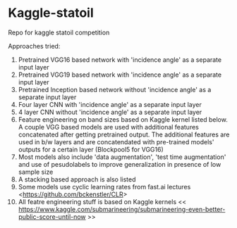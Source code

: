 # Kaggle-statoil
Repo for kaggle statoil competition

Approaches tried:

1. Pretrained VGG16 based network with 'incidence angle' as a separate input layer
2. Pretrained VGG19 based network with 'incidence angle' as a separate input layer
3. Pretrained Inception based network without 'incidence angle' as a separate input layer
4. Four layer CNN with 'incidence angle' as a separate input layer
5. 4 layer CNN without 'incidence angle' as a separate input layer
6. Feature engineering on band sizes based on Kaggle kernel listed below. A couple VGG based models are used with additional features concatenated after getting pretrained output. The additional features are used in b/w layers and are concatendated with pre-trained models' outputs for a certain layer (Blockpool5 for VGG16)
7. Most models also include 'data augmentation', 'test time augmentation' and use of pesudolabels to improve generalization in presence  of low sample size
8. A stacking based approach is also listed
9. Some models use cyclic learning rates from fast.ai lectures <<https://github.com/bckenstler/CLR>>
9. All featre engineering stuff is based on Kaggle kernels << https://www.kaggle.com/submarineering/submarineering-even-better-public-score-until-now >>

